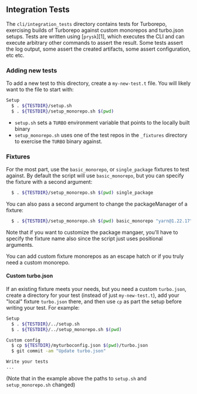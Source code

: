 ## Integration Tests

The `cli/integration_tests` directory contains tests for Turborepo, exercising builds of
Turborepo against custom monorepos and turbo.json setups. Tests are written using [`prysk`][1],
which executes the CLI and can execute arbitrary other commands to assert the result. Some tests
assert the log output, some assert the created artifacts, some assert configuration, etc etc.

### Adding new tests

To add a new test to this directory, create a `my-new-test.t` file. You will likely want to
the file to start with:

```bash
Setup
  $ . ${TESTDIR}/setup.sh
  $ . ${TESTDIR}/setup_monorepo.sh $(pwd)
```

- `setup.sh` sets a `TURBO` environment variable that points to the locally built binary
- `setup_monorepo.sh` uses one of the test repos in the `_fixtures` directory to exercise
  the `TURBO` binary against.

### Fixtures

For the most part, use the `basic_monorepo`, or `single_package` fixtures to test against.
By default the script will use `basic_monorepo`, but you can specify the fixture with a second
argument:

```bash
  $ . ${TESTDIR}/setup_monorepo.sh $(pwd) single_package
```

You can also pass a second argument to change the packageManager of a fixture:

```bash
  $ . ${TESTDIR}/setup_monorepo.sh $(pwd) basic_monorepo "yarn@1.22.17"
```

Note that if you want to customize the package mangaer, you'll have to specify the fixture name
also since the script just uses positional arguments.

You can add custom fixture monorepos as an escape hatch or if you truly need a custom monorepo.

#### Custom turbo.json

If an existing fixture meets your needs, but you need a custom `turbo.json`, create
a directory for your test (instead of just `my-new-test.t`), add your "local" fixture `turbo.json`
there, and then use `cp` as part the setup before writing your test. For example:

```bash
Setup
  $ . ${TESTDIR}/../setup.sh
  $ . ${TESTDIR}/../setup_monorepo.sh $(pwd)

Custom config
  $ cp ${TESTDIR}/myturboconfig.json $(pwd)/turbo.json
  $ git commit -am "Update turbo.json"

Write your tests
...
```

(Note that in the example above the paths to `setup.sh` and `setup_monorepo.sh` changed)
